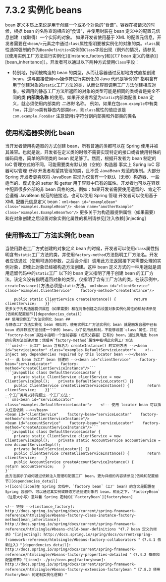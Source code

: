 # 7.3.2 实例化 beans #
bean 定义本质上来说是用于创建一个或多个对象的“食谱”。容器在被请求的时候，根据 bean 的名称查询相应的“食谱”，并使用封装在 bean 定义中的配置元信息创建（或取得）一个实际的对象。
如果开发者使用基于 XML 的配置元信息，开发者需要在`<bean/>`元素之中通过`class`属性指明要被实例化的对象的类。`class`属性通常强制的作为`BeanDefinition`实例的`Class`字段出现（例外的情况，请参见[《使用实例工厂方法进行实例化》][instance_factory]和[《7.7 bean 定义的继承》][bean_inheritance]）。开发者可以通过以下两种方式使用`Class`字段：
* 特别地，指明被构造的 bean 的类型，从而让容器通过反射地方式直接创建 bean，这与直接使用`new`操作符进行实例化的 Java 代码是等价的* 指明含有用于创建对象的`static`工厂方法的类，从而让容器调用工厂方法创建相应对象，被调用的静态工厂方法所返回的对象的类型可能是相同的类或者是完全不同的类
**内部类名称** 的使用。如果开发者希望为`static`内部类配置 bean 定义，就必须使用内部类的 *二进制* 名称。
例如，如果在包`com.example`中有类`Foo`，并且`Foo`类有静态内部类`Bar`，则`class`属性的值应该是`com.example.Foo$Bar`
注意使用`$`字符分割内部类和外部类的类名
## 使用构造器实例化 bean ##
当开发者使用构造器的方式创建 bean，所有普通的类都可以在 Spring 使用并被其兼容。也就是说，开发者在定义类的时候不需要实现特定的接口或者使用特殊的编码风格，简单的声明类的 bean 就足够了。然而，根据开发者为 bean 制定的 IoC 管理方式的不同，可能需要类有默认的（空的）构造器
事实上 Spring IoC 容器可以管理 *任何* 开发者希望其管理的类，且不受 JavaBean 规范的限制。大部分 Spring 开发者更喜欢将 JavaBean 实现为仅含有一个默认（无参）构造器、一些适当的、模式化的 setter 和 getter 用于容器中已有的属性。开发者也可以在容器中配置很多外部的非 bean 风格的类。例如：如果开发者需要使用遗留的、肯定不会遵循 JavaBean 规范的链接池，也可以使用 Spring 管理
开发者可以使用基于 XML 配置元信息定义 bean：```xml<bean id="exampleBean" class="examples.ExampleBean"/>
<bean name="anotherExample" class="examples.ExampleBeanTwo"/>```
更多关于为构造器提供属性（如果需要）和在对象创建之后设置对象实例化属性的机制请参见[注入依赖][injecting]
## 使用静态工厂方法实例化 bean ##
当使用静态工厂方式创建的对象定义 bean 的时候，开发者可以使用`class`属性指明含有`static`工厂方法的类，并使用`factory-method`方法指明工厂方法名。开发者应该通过（使用可选的参数，之后会介绍）调用此方法返回接下来需要处理的实例对象，即使此对象已经被构造方法创建。这种 bean 定义方式的一种用途就是调用遗留代码中的`static`工厂
以下的 bean 定义指明了用于创建 bean 的工厂方法。该定义没有指明返回对象的类型，仅指明了含有工厂方法的类。在该示例中，`createInstance()`方法必须是`static`方法。
```xml<bean id="clientService"    class="examples.ClientService"    factory-method="createInstance"/>```
```javapublic class ClientService {    private static ClientService clientService = new ClientService();    private ClientService() {}
    public static ClientService createInstance() {        return clientService;    }}```
更多关于为构造器提供属性（如果需要）和在对象创建之后设置对象实例化属性的机制请参见[依赖和配置细节][dependencies_detail]
## 使用实例工厂方法实例化 bean ##
与静态工厂方法实例化 bean 相似的，使用实例工厂方法实例化 bean 就是触发容器中已有 bean 的非静态方法创建一个新的 bean。为了使用此机制，不能够设置`class`属性，并在`factory-bean`属性中指明一个当前容器（或其父容器）已有的 bean，通过调用此 bean 的实例方法创建对象；然后再`factory-method`属性中指明此实例工厂方法
```xml<!-- 此工厂 bean 含有名为 createInstance() 的实例方法 --><bean id="serviceLocator" class="examples.DefaultServiceLocator">    <!-- inject any dependencies required by this locator bean --></bean>
<!-- 此 bean 为工厂 bean 创建的 --><bean id="clientService"    factory-bean="serviceLocator"    factory-method="createClientServiceInstance"/>```
```javapublic class DefaultServiceLocator {
    private static ClientService clientService = new ClientServiceImpl();    private DefaultServiceLocator() {}
    public ClientService createClientServiceInstance() {        return clientService;    }}```
一个工厂类可以持有超过一个工厂方法：
```xml<bean id="serviceLocator" class="examples.DefaultServiceLocator">    <!-- 使用 locator bean 可以插入任意依赖 --></bean>
<bean id="clientService"    factory-bean="serviceLocator"    factory-method="createClientServiceInstance"/>
<bean id="accountService"    factory-bean="serviceLocator"    factory-method="createAccountServiceInstance"/>```
```javapublic class DefaultServiceLocator {
    private static ClientService clientService = new ClientServiceImpl();    private static AccountService accountService = new AccountServiceImpl();
    private DefaultServiceLocator() {}
    public ClientService createClientServiceInstance() {        return clientService;    }
    public AccountService createAccountServiceInstance() {        return accountService;    }
}```
此方法展示了如何通过依赖注入管理和配置工厂 bean。更为详细的内容请参见[依赖和配置细节][dependencies_detail]
>![icon][icon]在 Spring 文档中，`factory bean`（工厂 bean）的含义是配置在 Spring 容器中、可以通过其实例或静态方法创建对象的 bean。相比之下，`FactoryBean`（注意大小写）意味着 Spring 定制的[`FactoryBean`][factorybean]

<!-- 链接 -->[instance_factory]: http://docs.spring.io/spring/docs/current/spring-framework-reference/htmlsingle/#beans-factory-class-instance-factory-method[bean_inheritance]: http://docs.spring.io/spring/docs/current/spring-framework-reference/htmlsingle/#beans-child-bean-definitions "《7.7 bean 定义的继承》"[injecting]: http://docs.spring.io/spring/docs/current/spring-framework-reference/htmlsingle/#beans-factory-collaborators "《7.4.1 依赖注入》"[dependencies_detail]: http://docs.spring.io/spring/docs/current/spring-framework-reference/htmlsingle/#beans-factory-properties-detailed "《7.4.2 依赖和配置细节》"[icon]: ./pic/icon.png[factorybean]: http://docs.spring.io/spring/docs/current/spring-framework-reference/htmlsingle/#beans-factory-extension-factorybean "《7.8.3 使用 FactoryBean 的定制实例化逻辑》"
